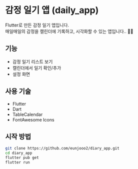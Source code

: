 # 감정 일기 앱 (daily_app)

Flutter로 만든 감정 일기 앱입니다.  
매일매일의 감정을 캘린더에 기록하고, 시각화할 수 있는 앱입니다.. 📅📝

## 기능

- 감정 일기 리스트 보기
- 캘린더에서 일기 확인/추가
- 설정 화면

## 사용 기술
- Flutter
- Dart
- TableCalendar
- FontAwesome Icons

## 시작 방법
```bash
git clone https://github.com/eunjooo2/diary_app.git
cd diary_app
flutter pub get
flutter run
